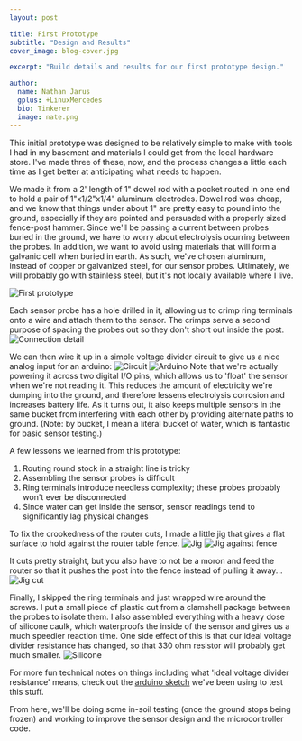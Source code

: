```yaml
---
layout: post

title: First Prototype
subtitle: "Design and Results"
cover_image: blog-cover.jpg

excerpt: "Build details and results for our first prototype design."

author:
  name: Nathan Jarus
  gplus: +LinuxMercedes
  bio: Tinkerer
  image: nate.png
---
```


This initial prototype was designed to be relatively simple to make with tools I had in my basement and materials I could get from the local hardware store. 
I've made three of these, now, and the process changes a little each time as I get better at anticipating what needs to happen. 

We made it from a 2' length of 1" dowel rod with a pocket routed in one end to hold a pair of 1"x1/2"x1/4" aluminum electrodes.
Dowel rod was cheap, and we know that things under about 1" are pretty easy to pound into the ground, especially if they are pointed and persuaded with a properly sized fence-post hammer. 
Since we'll be passing a current between probes buried in the ground, we have to worry about electrolysis ocurring between the probes. 
In addition, we want to avoid using materials that will form a galvanic cell when buried in earth. 
As such, we've chosen aluminum, instead of copper or galvanized steel, for our sensor probes.
Ultimately, we will probably go with stainless steel, but it's not locally available where I live. 

![First prototype](/images/posts/2015/02/08/1-complete.jpg)

Each sensor probe has a hole drilled in it, allowing us to crimp ring terminals onto a wire and attach them to the sensor. 
The crimps serve a second purpose of spacing the probes out so they don't short out inside the post.
![Connection detail](/images/posts/2015/02/08/1-detail.jpg)

We can then wire it up in a simple voltage divider circuit to give us a nice analog input for an arduino: 
![Circuit](/images/posts/2015/02/08/circuit.jpg)
![Arduino](/images/posts/2015/02/08/arduino.jpg)
Note that we're actually powering it across two digital I/O pins, which allows us to 'float' the sensor when we're not reading it. 
This reduces the amount of electricity we're dumping into the ground, and therefore lessens electrolysis corrosion and increases battery life.
As it turns out, it also keeps multiple sensors in the same bucket from interfering with each other by providing alternate paths to ground. 
(Note: by bucket, I mean a literal bucket of water, which is fantastic for basic sensor testing.)

A few lessons we learned from this prototype: 
1. Routing round stock in a straight line is tricky
2. Assembling the sensor probes is difficult
3. Ring terminals introduce needless complexity; these probes probably won't ever be disconnected
4. Since water can get inside the sensor, sensor readings tend to significantly lag physical changes

To fix the crookedness of the router cuts, I made a little jig that gives a flat surface to hold against the router table fence. 
![Jig](/images/posts/2015/02/08/jig-1.jpg)
![Jig against fence](/images/posts/2015/02/08/jig-2.jpg)

It cuts pretty straight, but you also have to not be a moron and feed the router so that it pushes the post into the fence instead of pulling it away...
![Jig cut](/images/posts/2015/02/08/jig-cut.jpg)

Finally, I skipped the ring terminals and just wrapped wire around the screws.
I put a small piece of plastic cut from a clamshell package between the probes to isolate them. 
I also assembled everything with a heavy dose of silicone caulk, which waterproofs the inside of the sensor and gives us a much speedier reaction time. 
One side effect of this is that our ideal voltage divider resistance has changed, so that 330 ohm resistor will probably get much smaller. 
![Silicone](/images/posts/2015/02/08/2-silicone.jpg)

For more fun technical notes on things including what 'ideal voltage divider resistance' means, check out the [arduino sketch](https://github.com/streed/farm/blob/11820bb0a3ebbf2a57b61098e9bfcadb6f4f15cd/Prototypes/1/sketch/sketch.ino) we've been using to test this stuff. 

From here, we'll be doing some in-soil testing (once the ground stops being frozen) and working to improve the sensor design and the microcontroller code. 
